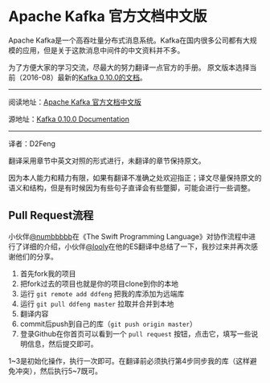 # Apache Kafka 官方文档中文版

Apache Kafka是一个高吞吐量分布式消息系统。Kafka在国内很多公司都有大规模的应用，但是关于这款消息中间件的中文资料并不多。

为了方便大家的学习交流，尽最大的努力翻译一点官方的手册。
原文版本选择当前（2016-08）最新的[Kafka 0.10.0的文档](http://kafka.apache.org/documentation.html)。

---

阅读地址：[Apache Kafka 官方文档中文版](https://ddfeng.gitbooks.io/apache-kafka-documentation-cn/content/)

源地址：[Kafka 0.10.0 Documentation](http://kafka.apache.org/documentation.html)

---

译者：D2Feng

翻译采用章节中英文对照的形式进行，未翻译的章节保持原文。

因为本人能力和精力有限，如果有翻译不准确之处欢迎指正；译文尽量保持原文的语义和结构，但是有时候因为有些句子直译会有些蹩脚，可能会进行一些调整。

## Pull Request流程

小伙伴[@numbbbbb](https://github.com/numbbbbb)在《The Swift Programming Language》对协作流程中进行了详细的介绍，小伙伴[@looly](https://github.com/looly)在他的ES翻译中总结了一下，我抄过来并再次感谢他们的分享。

1. 首先fork我的项目 
2. 把fork过去的项目也就是你的项目clone到你的本地 
3. 运行 `git remote add ddfeng` 把我的库添加为远端库 
4. 运行 `git pull ddfeng master` 拉取并合并到本地 
5. 翻译内容 
6. commit后push到自己的库（`git push origin master`） 
7. 登录Github在你首页可以看到一个 `pull request` 按钮，点击它，填写一些说明信息，然后提交即可。 

1~3是初始化操作，执行一次即可。在翻译前必须执行第4步同步我的库（这样避免冲突），然后执行5~7既可。

